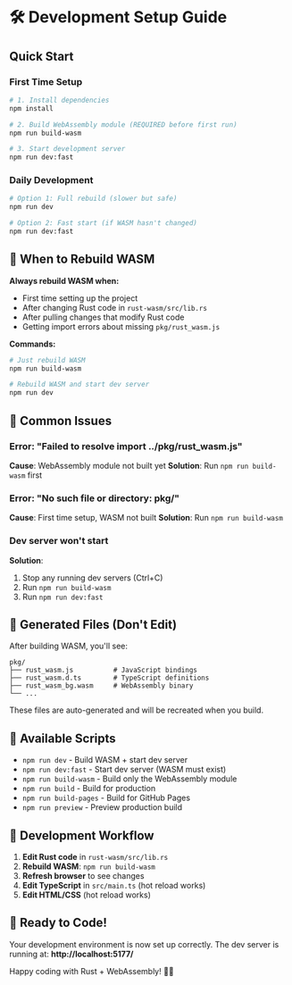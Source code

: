 # 🛠️ Development Setup Guide

## Quick Start

### First Time Setup
```bash
# 1. Install dependencies
npm install

# 2. Build WebAssembly module (REQUIRED before first run)
npm run build-wasm

# 3. Start development server
npm run dev:fast
```

### Daily Development
```bash
# Option 1: Full rebuild (slower but safe)
npm run dev

# Option 2: Fast start (if WASM hasn't changed)
npm run dev:fast
```

## 🔄 When to Rebuild WASM

**Always rebuild WASM when:**
- First time setting up the project
- After changing Rust code in `rust-wasm/src/lib.rs`
- After pulling changes that modify Rust code
- Getting import errors about missing `pkg/rust_wasm.js`

**Commands:**
```bash
# Just rebuild WASM
npm run build-wasm

# Rebuild WASM and start dev server
npm run dev
```

## 🚨 Common Issues

### Error: "Failed to resolve import ../pkg/rust_wasm.js"
**Cause**: WebAssembly module not built yet
**Solution**: Run `npm run build-wasm` first

### Error: "No such file or directory: pkg/"
**Cause**: First time setup, WASM not built
**Solution**: Run `npm run build-wasm`

### Dev server won't start
**Solution**: 
1. Stop any running dev servers (Ctrl+C)
2. Run `npm run build-wasm`
3. Run `npm run dev:fast`

## 📁 Generated Files (Don't Edit)

After building WASM, you'll see:
```
pkg/
├── rust_wasm.js          # JavaScript bindings
├── rust_wasm.d.ts        # TypeScript definitions
├── rust_wasm_bg.wasm     # WebAssembly binary
└── ...
```

These files are auto-generated and will be recreated when you build.

## 🔧 Available Scripts

- `npm run dev` - Build WASM + start dev server
- `npm run dev:fast` - Start dev server (WASM must exist)
- `npm run build-wasm` - Build only the WebAssembly module
- `npm run build` - Build for production
- `npm run build-pages` - Build for GitHub Pages
- `npm run preview` - Preview production build

## 🎯 Development Workflow

1. **Edit Rust code** in `rust-wasm/src/lib.rs`
2. **Rebuild WASM**: `npm run build-wasm`
3. **Refresh browser** to see changes
4. **Edit TypeScript** in `src/main.ts` (hot reload works)
5. **Edit HTML/CSS** (hot reload works)

## 🚀 Ready to Code!

Your development environment is now set up correctly. The dev server is running at:
**http://localhost:5177/**

Happy coding with Rust + WebAssembly! 🦀✨
